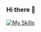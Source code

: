 ### Hi there 👋

[![My Skills](https://skillicons.dev/icons?i=cs,dotnet,js,html,py,nodejs,php,visualstudio,vscode,firebase,mysql,wordpress)](https://skillicons.dev)

<!--
**divnak/divnak** is a ✨ _special_ ✨ repository because its `README.md` (this file) appears on your GitHub profile.

Here are some ideas to get you started:

- 🔭 I’m currently working on ...
- 🌱 I’m currently learning ...
- 👯 I’m looking to collaborate on ...
- 🤔 I’m looking for help with ...
- 💬 Ask me about ...
- 📫 How to reach me: ...
- 😄 Pronouns: ...
- ⚡ Fun fact: ...
-->
